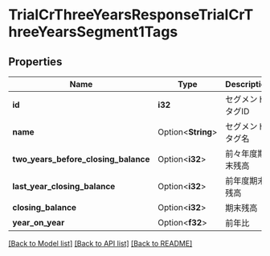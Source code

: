 # TrialCrThreeYearsResponseTrialCrThreeYearsSegment1Tags

## Properties

Name | Type | Description | Notes
------------ | ------------- | ------------- | -------------
**id** | **i32** | セグメント1タグID | 
**name** | Option<**String**> | セグメント1タグ名 | [optional]
**two_years_before_closing_balance** | Option<**i32**> | 前々年度期末残高 | [optional]
**last_year_closing_balance** | Option<**i32**> | 前年度期末残高 | [optional]
**closing_balance** | Option<**i32**> | 期末残高 | [optional]
**year_on_year** | Option<**f32**> | 前年比 | [optional]

[[Back to Model list]](../README.md#documentation-for-models) [[Back to API list]](../README.md#documentation-for-api-endpoints) [[Back to README]](../README.md)


